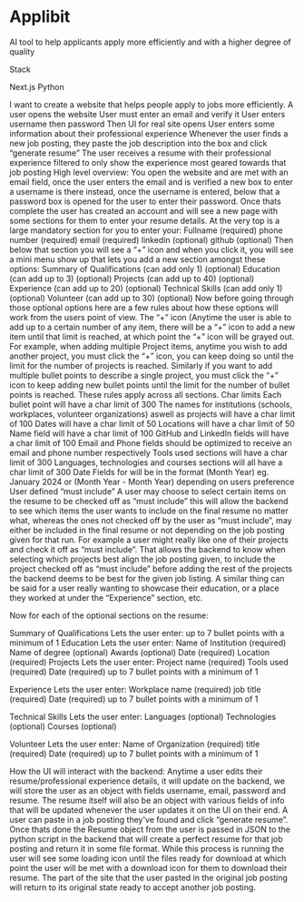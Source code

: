 # Applibit
AI tool to help applicants apply more efficiently and with a higher degree of quality

Stack

Next.js
Python

I want to create a website that helps people apply to jobs more efficiently.
A user opens the website
User must enter an email and verify it
User enters username then password
Then UI for real site opens
User enters some information about their professional experience
Whenever the user finds a new job posting, they paste the job description into the box and click “generate resume”
The user receives a resume with their professional experience filtered to only show the experience most geared towards that job posting
High level overview: 
You open the website and are met with an email field, once the user enters the email and is verified a new box to enter a username is there instead, once the username is entered, below that a password box is opened for the user to enter their password.
Once thats complete the user has created an account and will see a new page with some sections for them to enter your resume details.
At the very top is a large mandatory section for you to enter your:
Fullname (required)
phone number (required)
email (required)
linkedin (optional)
github (optional)
Then below that section you will see a “+” icon and when you click it, you will see a mini menu show up that lets you add a new section amongst these options: 
Summary of Qualifications (can add only 1) (optional)
Education (can add up to 3) (optional)
Projects (can add up to 40) (optional)
Experience (can add up to 20) (optional)
Technical Skills (can add only 1) (optional)
Volunteer (can add up to 30) (optional)
Now before going through those optional options here are a few rules about how these options will work from the users point of view.
The “+” icon
(Anytime the user is able to add up to a certain number of any item, there will be a “+” icon to add a new item until that limit is reached, at which point the “+” icon will be grayed out. For example, when adding multiple Project items, anytime you wish to add another project, you must click the “+” icon, you can keep doing so until the limit for the number of projects is reached. Similarly if you want to add multiple bullet points to describe a single project, you must click the “+” icon to keep adding new bullet points until the limit for the number of bullet points is reached. These rules apply across all sections.
Char limits
Each bullet point will have a char limit of 300
The names for institutions (schools, workplaces, volunteer organizations) aswell as projects will have a char limit of 100
Dates will have a char limit of 50
Locations will have a char limit of 50
Name field will have a char limit of 100
GitHub and LinkedIn fields will have a char limit of 100
Email and Phone fields should be optimized to receive an email and phone number respectively
Tools used sections will have a char limit of 300
Languages, technologies and courses sections will all have a char limit of 300
Date Fields for will be in the format (Month Year) eg. January 2024 or (Month Year - Month Year) depending on users preference
User defined “must include”
A user may choose to select certain items on the resume to be checked off as “must include” this will allow the backend to see which items the user wants to include on the final resume no matter what, whereas the ones not checked off by the user as “must include”, may either be included in the final resume or not depending on the job posting given for that run. For example a user might really like one of their projects and check it off as “must include”. That allows the backend to know when selecting which projects best align the job posting given, to include the project checked off as “must include” before adding the rest of the projects the backend deems to be best for the given job listing. A similar thing can be said for a user really wanting to showcase their education, or a place they worked at under the “Experience” section, etc.

Now for each of the optional sections on the resume:

Summary of Qualifications
Lets the user enter:
up to 7 bullet points with a minimum of 1
Education
Lets the user enter:
Name of Institution (required)
Name of degree (optional)
Awards (optional)
Date (required)
Location (required)
Projects 
Lets the user enter: 
Project name (required)
Tools used (required)
Date (required)
up to 7 bullet points with a minimum of 1

Experience
Lets the user enter:
Workplace name (required)
job title (required)
Date (required) 
up to 7 bullet points with a minimum of 1

Technical Skills
Lets the user enter:
Languages (optional)
Technologies (optional)
Courses (optional)

Volunteer
Lets the user enter: 
Name of Organization (required)
title (required)
Date (required)
up to 7 bullet points with a minimum of 1

How the UI will interact with the backend:
Anytime a user edits their resume/professional experience details, it will update on the backend, we will store the user as an object with fields username, email, password and resume.
The resume itself will also be an object with various fields of info that will be updated whenever the user updates it on the UI on their end.
A user can paste in a job posting they've found and click “generate resume”. Once thats done the Resume object from the user is passed in JSON to the python script in the backend that will create a perfect resume for that job posting and return it in some file format.
While this process is running the user will see some loading icon until the files ready for download at which point the user will be met with a download icon for them to download their resume.
The part of the site that the user pasted in the original job posting will return to its original state ready to accept another job posting. 
